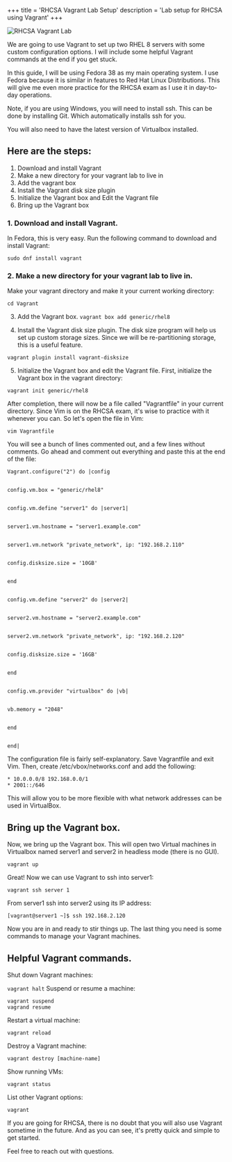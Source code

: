 +++
title = 'RHCSA Vagrant Lab Setup'
description = 'Lab setup for RHCSA using Vagrant'
+++

![RHCSA Vagrant Lab](/images/vagrantmultivmdeployment.jpg)

We are going to use Vagrant to set up two RHEL 8 servers with some custom configuration options. I will include some helpful Vagrant commands at the end if you get stuck.

In this guide, I will be using Fedora 38 as my main operating system. I use Fedora because it is similar in features to Red Hat Linux Distributions. This will give me even more practice for the RHCSA exam as I use it in day-to-day operations.

Note, if you are using Windows, you will need to install ssh. This can be done by installing Git. Which automatically installs ssh for you.

You will also need to have the latest version of Virtualbox installed.

## Here are the steps:
1. Download and install Vagrant
2. Make a new directory for your vagrant lab to live in
3. Add the vagrant box
4. Install the Vagrant disk size plugin
5. Initialize the Vagrant box and Edit the Vagrant file
6. Bring up the Vagrant box

### 1. Download and install Vagrant.
In Fedora, this is very easy. Run the following command to download and install Vagrant:

`sudo dnf install vagrant`

### 2. Make a new directory for your vagrant lab to live in.
Make your vagrant directory and make it your current working directory:

```mkdir Vagrant
cd Vagrant
```

3. Add the Vagrant box.
`vagrant box add generic/rhel8`

4. Install the Vagrant disk size plugin.
The disk size program will help us set up custom storage sizes. Since we will be re-partitioning storage, this is a useful feature.

`vagrant plugin install vagrant-disksize`

5. Initialize the Vagrant box and edit the Vagrant file.
First, initialize the Vagrant box in the vagrant directory:

`vagrant init generic/rhel8`

After completion, there will now be a file called "Vagrantfile" in your current directory. Since Vim is on the RHCSA exam, it's wise to practice with it whenever you can. So let's open the file in Vim:

`vim Vagrantfile`

You will see a bunch of lines commented out, and a few lines without comments. Go ahead and comment out everything and paste this at the end of the file:

```
Vagrant.configure("2") do |config


config.vm.box = "generic/rhel8"


config.vm.define "server1" do |server1|


server1.vm.hostname = "server1.example.com"


server1.vm.network "private_network", ip: "192.168.2.110"


config.disksize.size = '10GB'


end


config.vm.define "server2" do |server2|


server2.vm.hostname = "server2.example.com"


server2.vm.network "private_network", ip: "192.168.2.120"


config.disksize.size = '16GB'


end


config.vm.provider "virtualbox" do |vb|


vb.memory = "2048"


end


end|
```

The configuration file is fairly self-explanatory. Save Vagrantfile and exit Vim. Then, create /etc/vbox/networks.conf and add the following:

```
* 10.0.0.0/8 192.168.0.0/1
* 2001::/646
```

This will allow you to be more flexible with what network addresses can be used in VirtualBox.

## Bring up the Vagrant box.
Now, we bring up the Vagrant box. This will open two Virtual machines in Virtualbox named server1 and server2 in headless mode (there is no GUI).

`vagrant up`

Great! Now we can use Vagrant to ssh into server1:

`vagrant ssh server 1`

From server1 ssh into server2 using its IP address:

`[vagrant@server1 ~]$ ssh 192.168.2.120`

Now you are in and ready to stir things up. The last thing you need is some commands to manage your Vagrant machines.

## Helpful Vagrant commands.
Shut down Vagrant machines:

`vagrant halt`
Suspend or resume a machine:

```
vagrant suspend
vagrand resume
```

Restart a virtual machine:

`vagrant reload`

Destroy a Vagrant machine:

`vagrant destroy [machine-name]`

Show running VMs:

`vagrant status`

List other Vagrant options:

`vagrant`

If you are going for RHCSA, there is no doubt that you will also use Vagrant sometime in the future. And as you can see, it's pretty quick and simple to get started.

Feel free to reach out with questions.